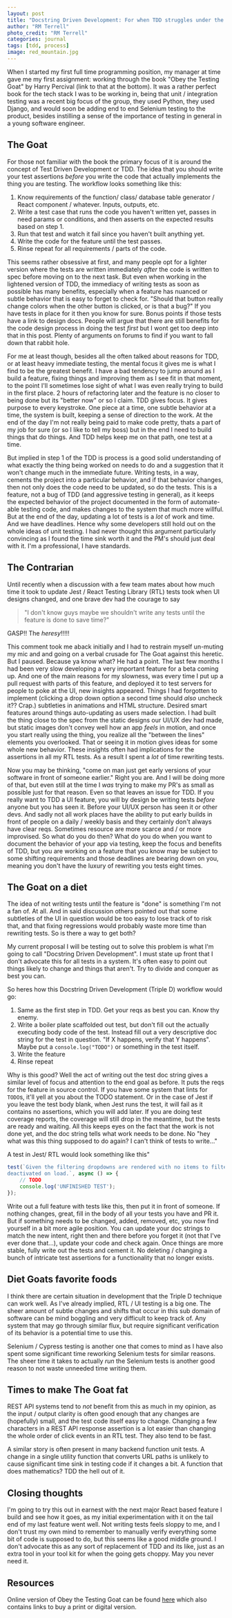 ```yaml
---
layout: post
title: "Docstring Driven Development: For when TDD struggles under the weight of shifting design."
author: "RM Terrell"
photo_credit: "RM Terrell"
categories: journal
tags: [tdd, process]
image: red_mountain.jpg
---
```


When I started my first full time programming position, my manager at time gave me my first assignment: working through the book "Obey the Testing Goat" by Harry Percival (link to that at the bottom). It was a rather perfect book for the tech stack I was to be working in, being that unit / integration testing was a recent big focus of the group, they used Python, they used Django, and would soon be adding end to end Selenium testing to the product, besides instilling a sense of the importance of testing in general in a young software engineer.

## The Goat

For those not familiar with the book the primary focus of it is around the concept of Test Driven Development or TDD. The idea that you should write your test assertions _before_ you write the code that actually implements the thing you are testing. The workflow looks something like this:

1. Know requirements of the function/ class/ database table generator / React component / whatever. Inputs, outputs, etc.
2. Write a test case that runs the code you haven't written yet, passes in need params or conditions, and then asserts on the expected results based on step 1.
3. Run that test and watch it fail since you haven't built anything yet.
4. Write the code for the feature until the test passes.
5. Rinse repeat for all requirements / parts of the code.

This seems rather obsessive at first, and many people opt for a lighter version where the tests are written immediately _after_ the code is written to spec before moving on to the next task. But even when working in the lightened version of TDD, the immediacy of writing tests as soon as possible has many benefits, especially when a feature has nuanced or subtle behavior that is easy to forget to check for. "Should that button really change colors when the other button is clicked, or is that a bug?" If you have tests in place for it then you know for sure. Bonus points if those tests have a link to design docs. People will argue that there are still benefits for the code design process in doing the test _first_ but I wont get too deep into that in this post. Plenty of arguments on forums to find if you want to fall down that rabbit hole.

For me at least though, besides all the often talked about reasons for TDD, or at least heavy immediate testing, the mental focus it gives me is what I find to be the greatest benefit. I have a bad tendency to jump around as I build a feature, fixing things and improving them as I see fit in that moment, to the point I'll sometimes lose sight of what I was even really trying to build in the first place. 2 hours of refactoring later and the feature is no closer to being done but its "better now" or so I claim. TDD gives focus. It gives purpose to every keystroke. One piece at a time, one subtle behavior at a time, the system is built, keeping a sense of direction to the work. At the end of the day I'm not really being paid to make code pretty, thats a part of my job for sure (or so I like to tell my boss) but in the end I need to build things that do things. And TDD helps keep me on that path, one test at a time.

But implied in step 1 of the TDD is process is a good solid understanding of what exactly the thing being worked on needs to do and a suggestion that it won't change much in the immediate future. Writing tests, in a way, cements the project into a particular behavior, and if that behavior changes, then not only does the code need to be updated, so do the tests. This is a feature, not a bug of TDD (and aggressive testing in general), as it keeps the expected behavior of the project documented in the form of automate-able testing code, and makes changes to the system that much more willful. But at the end of the day, updating a lot of tests is a _lot_ of work and time. And we have deadlines. Hence why some developers still hold out on the whole ideas of unit testing. I had never thought this argument particularly convincing as I found the time sink worth it and the PM's should just deal with it. I'm a professional, I have standards.

## The Contrarian

Until recently when a discussion with a few team mates about how much time it took to update Jest / React Testing Library (RTL) tests took when UI designs changed, and one brave dev had the courage to say


> "I don't know guys maybe we shouldn't write any tests until the feature is done to save time?"


GASP!! The _heresy_!!!!!

This comment took me aback initially and I had to restrain myself un-muting my mic and and going on a verbal crusade for The Goat against this heretic. But I paused. Because ya know what? He had a point. The last few months I had been very slow developing a very important feature for a beta coming up. And one of the main reasons for my slowness, was every time I put up a pull request with parts of this feature, and deployed it to test servers for people to poke at the UI, new insights appeared. Things I had forgotten to implement (clicking a drop down option a second time should _also_ uncheck it?? Crap.) subtleties in animations and HTML structure. Desired smart features around things auto-updating as users made selection. I had built the thing close to the spec from the static designs our UI/UX dev had made, but static images don't convey well how an app _feels_ in motion, and once you start really using the thing, you realize all the "between the lines" elements you overlooked. That or seeing it in motion gives ideas for some whole new behavior. These insights often had implications for the assertions in all my RTL tests. As a result I spent a _lot_ of time rewriting tests.

Now you may be thinking, "come on man just get early versions of your software in front of someone earlier." Right you are. And I will be doing more of that, but even still at the time I _was_ trying to make my PR's as small as possible just for that reason. Even so that leaves an issue for TDD. If you really want to TDD a UI feature, you will by design be writing tests _before_ anyone but you has seen it. Before your UI/UX person has seen it or other devs. And sadly not all work places have the ability to put early builds in front of people on a daily / weekly basis and they certainly don't always have clear reqs. Sometimes resource are more scarce and / or more improvised. So what do you do then? What do you do when you want to document the behavior of your app via testing, keep the focus and benefits of TDD, but you are working on a feature that you know may be subject to some shifting requirements and those deadlines are bearing down on you, meaning you don't have the luxury of rewriting you tests eight times.

## The Goat on a diet

The idea of not writing tests until the feature is "done" is something I'm not a fan of. At all. And in said discussion others pointed out that some subtleties of the UI in question would be too easy to lose track of to risk that, and that fixing regressions would probably waste more time than rewriting tests. So is there a way to get both?

My current proposal I will be testing out to solve this problem is what I'm going to call "Docstring Driven Development". I must state up front that I don't advocate this for all tests in a system. It's often easy to point out things likely to change and things that aren't. Try to divide and conquer as best you can.

So heres how this Docstring Driven Development (Triple D) workflow would go:

1. Same as the first step in TDD. Get your reqs as best you can. Know thy enemy.
2. Write a boiler plate scaffolded out test, but don't fill out the actually executing body code of the test. Instead fill out a very descriptive doc string for the test in question. "If X happens, verify that Y happens". Maybe put a `console.log("TODO")` or something in the test itself.
3. Write the feature
4. Rinse repeat

Why is this good? Well the act of writing out the test doc string gives a similar level of focus and attention to the end goal as before. It puts the reqs for the feature in source control. If you have some system that lints for `TODO`s, it'll yell at you about the TODO statement. Or in the case of Jest if you leave the test body blank, when Jest runs the test, it will fail as it contains no assertions, which you will add later. If you are doing test coverage reports, the coverage will still drop in the meantime, but the tests are ready and waiting. All this keeps eyes on the fact that the work is not done yet, and the doc string tells what work needs to be done. No "hey what was this thing supposed to do again? I can't think of tests to write..."

A test in Jest/ RTL would look something like this"

```javascript
test(`Given the filtering dropdowns are rendered with no items to filter, verify that every filter is
deactivated on load.`, async () => {
    // TODO
    console.log('UNFINISHED TEST');
});
```

Write out a full feature with tests like this, then put it in front of someone. If nothing changes, great, fill in the body of all your tests you have and PR it. But if something needs to be changed, added, removed, etc, you now find yourself in a bit more agile position. You can update your doc strings to match the new intent, right then and there before you forget it (not that I've ever done that...), update your code and check again. Once things are more stable, fully write out the tests and cement it. No deleting / changing a bunch of intricate test assertions for a functionality that no longer exists.

## Diet Goats favorite foods

I think there are certain situation in development that the Triple D technique can work well. As I've already implied, RTL / UI testing is a big one. The sheer amount of subtle changes and shifts that occur in this sub domain of software can be mind boggling and very difficult to keep track of. Any system that may go through similar flux, but require significant verification of its behavior is a potential time to use this.

Selenium / Cypress testing is another one that comes to mind as I have also spent some significant time reworking Selenium tests for similar reasons. The sheer time it takes to actually _run_ the Selenium tests is another good reason to not waste unneeded time writing them.

## Times to make The Goat fat

REST API systems tend to _not_ benefit from this as much in my opinion, as the input / output clarity is often good enough that any changes are (hopefully) small, and the test code itself easy to change. Changing a few characters in a REST API response assertion is a lot easier than changing the whole order of click events in an RTL test. They also tend to be fast.

A similar story is often present in many backend function unit tests. A change in a single utility function that converts URL paths is unlikely to cause significant time sink in testing code if it changes a bit. A function that does mathematics? TDD the hell out of it.

## Closing thoughts

I'm going to try this out in earnest with the next major React based feature I build and see how it goes, as my initial experimentation with it on the tail end of my last feature went well. Not writing tests feels sloppy to me, and I don't trust my own mind to remember to manually verify everything some bit of code is supposed to do, but this seems like a good middle ground. I don't advocate this as any sort of replacement of TDD and its like, just as an extra tool in your tool kit for when the going gets choppy. May you never need it.

## Resources

Online version of Obey the Testing Goat can be found [here](https://www.obeythetestinggoat.com/) which also contains links to buy a print or digital version.
